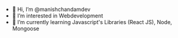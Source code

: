 - 👋 Hi, I’m @manishchandamdev
- 👀 I’m interested in Webdevelopment
- 🌱 I’m currently learning Javascript's Libraries (React JS), Node, Mongoose
<!---
manishchandamdev/manishchandamdev is a ✨ special ✨ repository because its `README.md` (this file) appears on your GitHub profile.
You can click the Preview link to take a look at your changes.
--->
